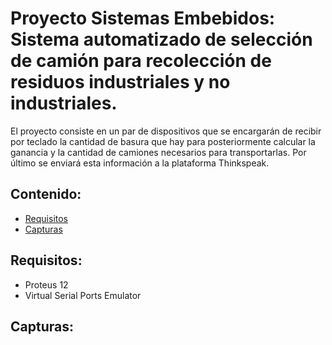 # Proyecto Sistemas Embebidos:  Sistema automatizado de selección de camión para recolección de residuos industriales y no industriales. 

El proyecto consiste en un par de dispositivos que se encargarán de recibir por teclado la cantidad de basura que hay para posteriormente calcular la ganancia y la cantidad de camiones necesarios para transportarlas. Por último se enviará esta información a la plataforma Thinkspeak.

## Contenido:
  - [Requisitos](#Requisitos)
  - [Capturas](#Capturas)


## Requisitos:
* Proteus 12
* Virtual Serial Ports Emulator

## Capturas:
